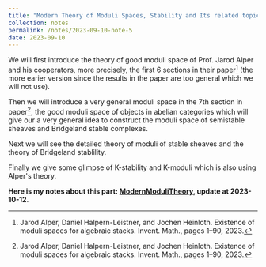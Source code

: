 ```yaml
---
title: "Modern Theory of Moduli Spaces, Stability and Its related topics"
collection: notes
permalink: /notes/2023-09-10-note-5
date: 2023-09-10
---
```

We will first introduce the theory of good moduli space of Prof. Jarod Alper and his cooperators, more precisely, the first 6 sections in their paper[^1] (the more earier version since the results in the paper are too general which we will not use). 

Then we will introduce a very general moduli space in the 7th section in paper[^1], the good moduli space of objects in abelian categories which will give our a very general idea to construct the moduli space of semistable sheaves and Bridgeland stable complexes. 

Next we will see the detailed theory of moduli of stable sheaves and the theory of Bridgeland stablility.

Finally we give some glimpse of K-stability and K-moduli which is also using Alper's theory.

**Here is my notes about this part: [ModernModuliTheory](https://dvlxlwz.github.io/files/ModernModuliTheory.pdf), update at 2023-10-12**.

[^1]: Jarod Alper, Daniel Halpern-Leistner, and Jochen Heinloth. Existence of moduli spaces for algebraic stacks. Invent. Math., pages 1–90, 2023.
